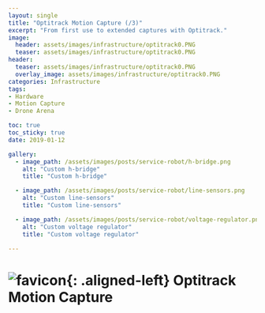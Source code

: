 ```yaml
---
layout: single
title: "Optitrack Motion Capture (/3)"
excerpt: "From first use to extended captures with Optitrack."
image:
  header: assets/images/infrastructure/optitrack0.PNG
  teaser: assets/images/infrastructure/optitrack0.PNG
header:
  teaser: assets/images/infrastructure/optitrack0.PNG
  overlay_image: assets/images/infrastructure/optitrack0.PNG
categories: Infrastructure
tags:
- Hardware
- Motion Capture
- Drone Arena

toc: true
toc_sticky: true
date: 2019-01-12

gallery:
  - image_path: /assets/images/posts/service-robot/h-bridge.png
    alt: "Custom h-bridge"
    title: "Custom h-bridge"

  - image_path: /assets/images/posts/service-robot/line-sensors.png
    alt: "Custom line-sensors"
    title: "Custom line-sensors"

  - image_path: /assets/images/posts/service-robot/voltage-regulator.png
    alt: "Custom voltage regulator"
    title: "Custom voltage regulator"

---
```


# ![favicon](/assets/images/favicon.jpg){: .aligned-left} Optitrack Motion Capture
